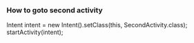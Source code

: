 ### How to goto second activity 

Intent intent = new Intent().setClass(this, SecondActivity.class);  
startActivity(intent);
